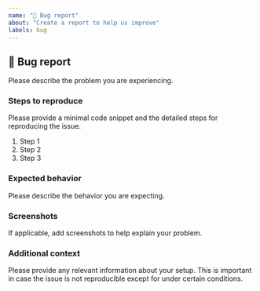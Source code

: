 ```yaml
---
name: "🐛 Bug report"
about: "Create a report to help us improve"
labels: bug
---
```


## 🐛 Bug report
Please describe the problem you are experiencing.

### Steps to reproduce
Please provide a minimal code snippet and the detailed steps for reproducing the issue.

1. Step 1
2. Step 2
3. Step 3

### Expected behavior
Please describe the behavior you are expecting.

### Screenshots
If applicable, add screenshots to help explain your problem.

### Additional context
Please provide any relevant information about your setup. This is important in case the issue is not reproducible except for under certain conditions.

